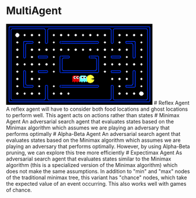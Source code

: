 # MultiAgent
<img src="/multiagent/imgs/pacman_multi_agent.png" alt="MA" width="400px"/>
# Reflex Agent
A reflex agent will have to consider both food locations and ghost locations
to perform well. This agent acts on actions rather than states
# Minimax Agent
An adversarial search agent that evaluates states based on the Minimax algorithm
which assumes we are playing an adversary that performs optimally
# Alpha-Beta Agent
An adversarial search agent that evaluates states based on the Minimax algorithm
which assumes we are playing an adversary that performs optimally. However, by
using Alpha-Beta pruning, we can explore this tree more efficiently
# Expectimax Agent
As adversarial search agent that evaluates states similar to the Minimax
algorithm (this is a specialized version of the Minimax algorithm) which does
not make the same assumptions. In addition to "min" and "max" nodes of the
traditional minimax tree, this variant has "chance" nodes, which take the
expected value of an event occurring. This also works well with games of chance.
